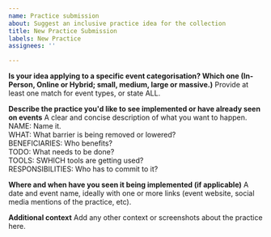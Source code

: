 ```yaml
---
name: Practice submission
about: Suggest an inclusive practice idea for the collection
title: New Practice Submission
labels: New Practice
assignees: ''

---
```


**Is your idea applying to a specific event categorisation? Which one (In-Person, Online or Hybrid; small, medium, large or massive.)**
Provide at least one match for event types, or state ALL.

**Describe the practice you'd like to see implemented or have already seen on events**
A clear and concise description of what you want to happen.  
NAME: Name it.  
WHAT: What barrier is being removed or lowered?  
BENEFICIARIES: Who benefits?  
TODO: What needs to be done?  
TOOLS: SWHICH tools are getting used?  
RESPONSIBILITIES: Who has to commit to it?  

**Where and when have you seen it being implemented (if applicable)**
A date and event name, ideally with one or more links (event website, social media mentions of the practice, etc).

**Additional context**
Add any other context or screenshots about the practice here.
